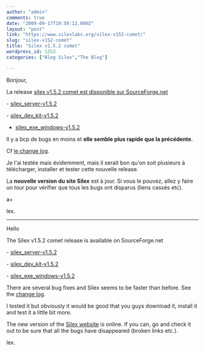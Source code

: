```yaml
---
author: "admin"
comments: true
date: "2009-09-17T10:50:12.000Z"
layout: "post"
link: "https://www.silexlabs.org/silex-v152-comet/"
slug: "silex-v152-comet"
title: "Silex v1.5.2 comet"
wordpress_id: 1253
categories: ["Blog Silex","The Blog"]

---
```

Bonjour,





La release [silex v1.5.2 comet est disponible sur SourceForge.net](https://sourceforge.net/projects/silex/files/)





- [silex_server-v1.5.2]( https://sourceforge.net/projects/silex/files/server/SILEX%20v1/silex_server-v1.5.2.zip/download)




- [silex_dev_kit-v1.5.2](https://sourceforge.net/projects/silex/files/sources/SILEX%20dev%20kit%20v1/silex_dev_kit-v1.5.2.zip/download)




- [silex_exe_windows-v1.5.2](https://sourceforge.net/projects/silex/files/exe/SILEX%20v1/silex_exe_windows-v1.5.2.zip/download)





Il y a bcp de bugs en moins et **elle semble plus rapide que la précédente**.




Cf [le change log](http://silex-ria.org/media/silex-ria/change_logs.txt).




Je l'ai testée mais évidemment, mais il serait bon qu'on soit plusieurs à télécharger, installer et tester cette nouvelle release.





La **nouvelle version du site Silex** est à jour. Si vous le pouvez, allez y faire un tour pour vérifier que tous les bugs ont disparus (liens cassés etc).




a+




lex.




___________________________________________________________









Hello

The Silex v1.5.2 comet release is available on SourceForge.net


- [silex_server-v1.5.2]( https://sourceforge.net/projects/silex/files/server/SILEX%20v1/silex_server-v1.5.2.zip/download)




- [silex_dev_kit-v1.5.2](https://sourceforge.net/projects/silex/files/sources/SILEX%20dev%20kit%20v1/silex_dev_kit-v1.5.2.zip/download)




- [silex_exe_windows-v1.5.2](https://sourceforge.net/projects/silex/files/exe/SILEX%20v1/silex_exe_windows-v1.5.2.zip/download)


There are several bug fixes and Silex seems to be faster than before. See the [change log](http://silex-ria.org/media/silex-ria/change_logs.txt).

I tested it but obviously it would be good that you guys download it, install it and test it a little bit more.

The new version of the [Silex website](http://silex-ria.org) is online. If you can, go and check it out to be sure that all the bugs have disappeared (broken links etc.).

lex.







